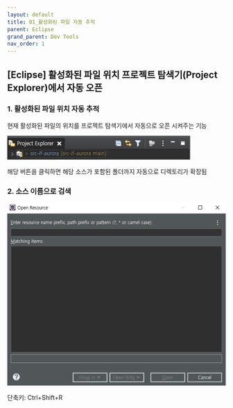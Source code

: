 ```yaml
---
layout: default
title: 01_활성화된 파일 자동 추적
parent: Eclipse
grand_parent: Dev Tools
nav_order: 1
---
```


## [Eclipse] 활성화된 파일 위치 프로젝트 탐색기(Project Explorer)에서 자동 오픈  


### 1. 활성화된 파일 위치 자동 추적  
현재 활성화된 파일의 위치를 프로젝트 탐색기에서 자동으로 오픈 시켜주는 기능  


<img src="./img/230404_01.png">  


해당 버튼을 클릭하면 해당 소스가 포함된 폴더까지 자동으로 디렉토리가 확장됨  


### 2. 소스 이름으로 검색  

<img src="./img/230404_02.png">

단축키: Ctrl+Shift+R  
